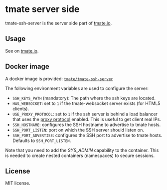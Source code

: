 tmate server side
==================

tmate-ssh-server is the server side part of [tmate.io](http://tmate.io/).

Usage
-----

See on [tmate.io](http://tmate.io/).

Docker image
-----------

A docker image is provided:
[`tmate/tmate-ssh-server`](https://hub.docker.com/r/tmate/tmate-ssh-server)

The following environment variables are used to configure the server:

* `SSH_KEYS_PATH` (mandatory): The path where the ssh keys are located.
* `HAS_WEBSOCKET`: set to `1` if the tmate-websocket server exists (for HTML5
  clients).
* `USE_PROXY_PROTOCOL`: set to `1` if the ssh server is behind a load balancer
  that uses the [proxy protocol](http://www.haproxy.org/download/1.8/doc/proxy-protocol.txt) enabled.
  This is useful to get client real IPs.
* `SSH_HOSTNAME`: configures the SSH hostname to advertise to tmate hosts.
* `SSH_PORT_LISTEN`: port on which the SSH server should listen on.
* `SSH_PORT_ADVERTISE`: configures the SSH port to advertise to tmate hosts.
  Defaults to `SSH_PORT_LISTEN`.

Note that you need to add the *SYS_ADMIN* capability to the container.
This is needed to create nested containers (namespaces) to secure sessions.

License
--------

MIT license.
